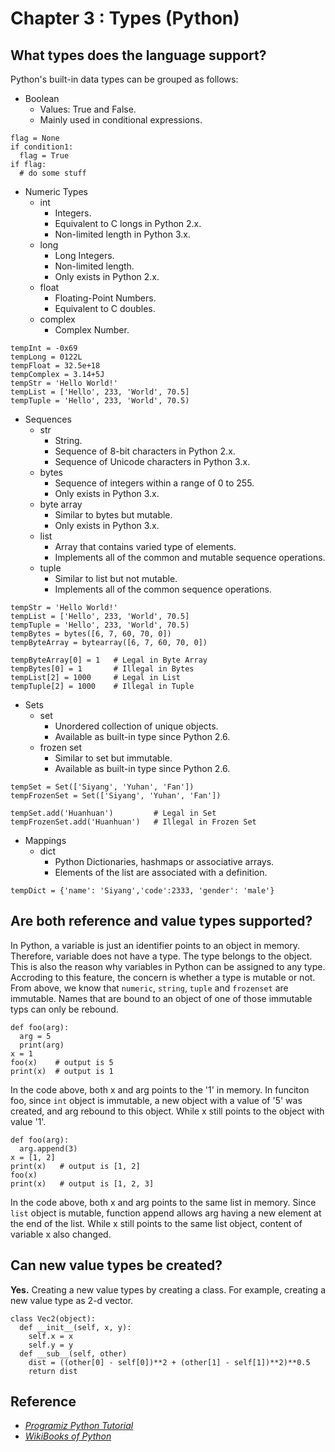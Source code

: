 # Chapter 3 : Types (Python)

## What types does the language support?
Python's built-in data types can be grouped as follows:

- Boolean
	- Values: True and False.
    - Mainly used in conditional expressions.

```
flag = None
if condition1:
  flag = True
if flag:
  # do some stuff
```

- Numeric Types
	- int
    	- Integers.
        - Equivalent to C longs in Python 2.x.
        - Non-limited length in Python 3.x.
    - long
    	- Long Integers.
        - Non-limited length.
        - Only exists in Python 2.x.
    - float
    	- Floating-Point Numbers.
        - Equivalent to C doubles.
    - complex
    	- Complex Number.

```
tempInt = -0x69
tempLong = 0122L
tempFloat = 32.5e+18
tempComplex = 3.14+5J
tempStr = 'Hello World!'
tempList = ['Hello', 233, 'World', 70.5]
tempTuple = 'Hello', 233, 'World', 70.5)
```
    
- Sequences
	- str
    	- String.
        - Sequence of 8-bit characters in Python 2.x.
        - Sequence of Unicode characters in Python 3.x.
    - bytes
    	- Sequence of integers within a range of 0 to 255.
        - Only exists in Python 3.x.
    - byte array
    	- Similar to bytes but mutable.
    	- Only exists in Python 3.x.
    - list
    	- Array that contains varied type of elements.
        - Implements all of the common and mutable sequence operations.
	- tuple
    	- Similar to list but not mutable.
        - Implements all of the common sequence operations.

```
tempStr = 'Hello World!'
tempList = ['Hello', 233, 'World', 70.5]
tempTuple = 'Hello', 233, 'World', 70.5)
tempBytes = bytes([6, 7, 60, 70, 0])
tempByteArray = bytearray([6, 7, 60, 70, 0])

tempByteArray[0] = 1   # Legal in Byte Array
tempBytes[0] = 1       # Illegal in Bytes		
tempList[2] = 1000     # Legal in List
tempTuple[2] = 1000    # Illegal in Tuple
```

- Sets
	- set
    	- Unordered collection of unique objects.
        - Available as built-in type since Python 2.6.
    - frozen set
    	- Similar to set but immutable.
        - Available as built-in type since Python 2.6.

```
tempSet = Set(['Siyang', 'Yuhan', 'Fan'])
tempFrozenSet = Set(['Siyang', 'Yuhan', 'Fan'])

tempSet.add('Huanhuan')			# Legal in Set
tempFrozenSet.add('Huanhuan') 	# Illegal in Frozen Set
```


- Mappings
	- dict
    	- Python Dictionaries, hashmaps or associative arrays.
        - Elements of the list are associated with a definition.

```
tempDict = {'name': 'Siyang','code':2333, 'gender': 'male'}
```
## Are both reference and value types supported?
In Python, a variable is just an identifier points to an object in memory. Therefore, variable does not have a type. The type belongs to the object. This is also the reason why variables in Python can be assigned to any type. Accroding to this feature, the concern is whether a type is mutable or not. From above, we know that `numeric`, `string`, `tuple` and `frozenset` are immutable. Names that are bound to an object of one of those immutable typs can only be rebound.

```
def foo(arg):
  arg = 5
  print(arg)
x = 1
foo(x)    # output is 5
print(x)  # output is 1
```
In the code above, both x and arg points to the '1' in memory. In funciton foo, since `int` object is immutable, a new object with a value of '5' was created, and arg rebound to this object. While x still points to the object with value '1'.

```
def foo(arg):
  arg.append(3)
x = [1, 2]
print(x)   # output is [1, 2]
foo(x)
print(x)   # output is [1, 2, 3]
```
In the code above, both x and arg points to the same list in memory. Since `list` object is mutable, function append allows arg having a new element at the end of the list. While x still points to the same list object, content of variable x also changed.

## Can new value types be created?
**Yes.** Creating a new value types by creating a class. For example, creating a new value type as 2-d vector.

```
class Vec2(object):
  def __init__(self, x, y): 
    self.x = x 
    self.y = y
  def __sub__(self, other)
    dist = ((other[0] - self[0])**2 + (other[1] - self[1])**2)**0.5
    return dist
```

## Reference
- [_Programiz Python Tutorial_](https://www.programiz.com/python-programming/variables-datatypes)
- [_WikiBooks of Python_](https://en.wikibooks.org/wiki/Python_Programming/Data_Types#Built-in_Data_types)